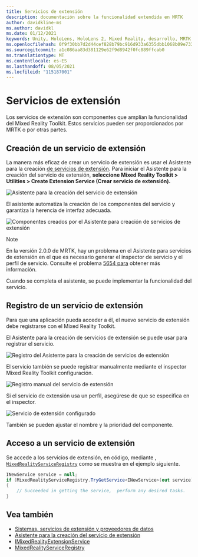 ```yaml
---
title: Servicios de extensión
description: documentación sobre la funcionalidad extendida en MRTK
author: davidkline-ms
ms.author: davidkl
ms.date: 01/12/2021
keywords: Unity, HoloLens, HoloLens 2, Mixed Reality, desarrollo, MRTK
ms.openlocfilehash: 0f9f30bb7d2d44cef828b79bc916d933a6355dbb1068b09e73317d1c977ef45a
ms.sourcegitcommit: a1c086aa83d381129e62f9d8942f0fc889ffcab0
ms.translationtype: MT
ms.contentlocale: es-ES
ms.lasthandoff: 08/05/2021
ms.locfileid: "115187001"
---
```

# <a name="extension-services"></a>Servicios de extensión

Los servicios de extensión son componentes que amplían la funcionalidad del Mixed Reality Toolkit. Estos servicios pueden ser proporcionados por MRTK o por otras partes.

## <a name="creating-an-extension-service"></a>Creación de un servicio de extensión

La manera más eficaz de crear un servicio de extensión es usar el Asistente para la creación [de servicios de extensión](../tools/extension-service-creation-wizard.md).
Para iniciar el Asistente para la creación del servicio de extensión, **seleccione Mixed Reality Toolkit > Utilities > Create Extension Service (Crear servicio de extensión).**

![Asistente para la creación del servicio de extensión](../images/extension-wizard/ExtensionServiceCreationWizard.png)

El asistente automatiza la creación de los componentes del servicio y garantiza la herencia de interfaz adecuada.

![Componentes creados por el Asistente para creación de servicios de extensión](../images/extension-wizard/ExtensionServiceComponents.png)

> [!Note]
> En la versión 2.0.0 de MRTK, hay un problema en el Asistente para servicios de extensión en el que es necesario generar el inspector de servicio y el perfil de servicio. Consulte el problema [5654 para](https://github.com/microsoft/MixedRealityToolkit-Unity/issues/5654) obtener más información.

Cuando se completa el asistente, se puede implementar la funcionalidad del servicio.

## <a name="registering-an-extension-service"></a>Registro de un servicio de extensión

Para que una aplicación pueda acceder a él, el nuevo servicio de extensión debe registrarse con el Mixed Reality Toolkit.

El Asistente para la creación de servicios de extensión se puede usar para registrar el servicio.

![Registro del Asistente para la creación de servicios de extensión](../images/extension-wizard/ExtensionServiceWizardRegister.png)

El servicio también se puede registrar manualmente mediante el inspector Mixed Reality Toolkit configuración.

![Registro manual del servicio de extensión](../images/profiles/RegisterExtensionService.png)

Si el servicio de extensión usa un perfil, asegúrese de que se especifica en el inspector.

![Servicio de extensión configurado](../images/profiles/ConfiguredExtensionService.png)

También se pueden ajustar el nombre y la prioridad del componente.

## <a name="accessing-an-extension-service"></a>Acceso a un servicio de extensión

Se accede a los servicios de extensión, en código, mediante , [`MixedRealityServiceRegistry`](xref:Microsoft.MixedReality.Toolkit.MixedRealityServiceRegistry) como se muestra en el ejemplo siguiente.

```c#
INewService service = null;
if (MixedRealityServiceRegistry.TryGetService<INewService>(out service))
{
    // Succeeded in getting the service,  perform any desired tasks.
}
```

## <a name="see-also"></a>Vea también

- [Sistemas, servicios de extensión y proveedores de datos](../../architecture/systems-extensions-providers.md)
- [Asistente para la creación del servicio de extensión](../tools/extension-service-creation-wizard.md)
- [IMixedRealityExtensionService](xref:Microsoft.MixedReality.Toolkit.IMixedRealityExtensionService)
- [MixedRealityServiceRegistry](xref:Microsoft.MixedReality.Toolkit.MixedRealityServiceRegistry)
